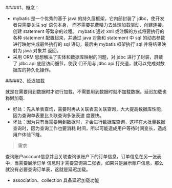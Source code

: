 #####1、概念：
* mybatis 是一个优秀的基于 java 的持久层框架，它内部封装了 jdbc，使开发者只需要关注 sql 语句本身，
而不需要花费精力去处理加载驱动、创建连接、创建 statement 等繁杂的过程。
mybatis 通过 xml 或注解的方式将要执行的各种 statement 配置起来，并通过 java 对象和 statement 中
sql 的动态参数进行映射生成最终执行的 sql 语句，最后由 mybatis 框架执行 sql 并将结果映射为 java 对象并
返回。
* 采用 ORM 思想解决了实体和数据库映射的问题，对 jdbc 进行了封装，屏蔽了 jdbc api 底层访问细节，使我
们不用与 jdbc api 打交道，就可以完成对数据库的持久化操作。


#####2、延迟加载

就是在需要用到数据时才进行加载，不需要用到数据时就不加载数据。延迟加载也称懒加载.
* 好处：先从单表查询，需要时再从关联表去关联查询，大大提高数据库性能，因为查询单表要比关联查询多张表速
度要快。
* 坏处：因为只有当需要用到数据时，才会进行数据库查询，这样在大批量数据查询时，因为查询工作也要消耗
时间，所以可能造成用户等待时间变长，造成用户体验下降。

>需求

查询账户account信息并且关联查询该账户下的订单信息，订单信息在另一张表中，当需要展示订单
信息时才需要查询第二张表，如果只是展示账户信息，那么就没有必要查询订单表，这就是延迟加载。

* association、collection 具备延迟加载功能
